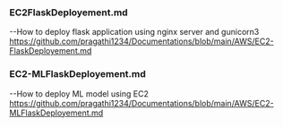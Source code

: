 ### EC2FlaskDeployement.md

--How to deploy flask application using nginx server and gunicorn3 https://github.com/pragathi1234/Documentations/blob/main/AWS/EC2-FlaskDeployement.md

### EC2-MLFlaskDeployement.md

--How to deploy ML model using EC2 https://github.com/pragathi1234/Documentations/blob/main/AWS/EC2-MLFlaskDeployement.md
